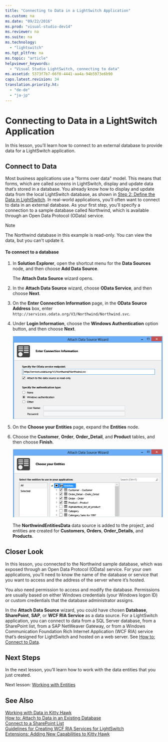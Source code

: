 ```yaml
---
title: "Connecting to Data in a LightSwitch Application"
ms.custom: na
ms.date: "09/22/2016"
ms.prod: "visual-studio-dev14"
ms.reviewer: na
ms.suite: na
ms.technology: 
  - "lightswitch"
ms.tgt_pltfrm: na
ms.topic: "article"
helpviewer_keywords: 
  - "Visual Studio LightSwitch, connecting to data"
ms.assetid: 5373f7b7-66f0-4441-aa4a-94b5973e6b90
caps.latest.revision: 34
translation.priority.ht: 
  - "de-de"
  - "ja-jp"
---
```

# Connecting to Data in a LightSwitch Application
In this lesson, you’ll learn how to connect to an external database to provide data for a LightSwitch application.  
  
## Connect to Data  
 Most business applications use a "forms over data" model. This means that forms, which are called *screens* in LightSwitch, display and update data that’s stored in a database. You already know how to display and update data from the local LightSwitch database, as shown in [Step 2: Define the Data in LightSwitch](../vs140/step-2--define-the-data-in-lightswitch.md). In real-world applications, you’ll often want to connect to data in an external database. As your first step, you'll specify a connection to a sample database called Northwind, which is available through an Open Data Protocol (OData) service.  
  
> [!NOTE]
>  The Northwind database in this example is read-only. You can view the data, but you can't update it.  
  
#### To connect to a database  
  
1.  In **Solution Explorer**, open the shortcut menu for the **Data Sources** node, and then choose **Add Data Source**.  
  
     The **Attach Data Source** wizard opens.  
  
2.  In the **Attach Data Source** wizard, choose **OData Service**, and then choose **Next**.  
  
3.  On the **Enter Connection Information** page, in the **OData Source Address** box, enter `http://services.odata.org/V3/Northwind/Northwind.svc`.  
  
4.  Under **Login Information**, choose the **Windows Authentication** option button, and then choose **Next**.  
  
     ![Entering connection information](../vs140/media/ls_tour10.PNG "LS_Tour10")  
  
5.  On the **Choose your Entities** page, expand the **Entities** node.  
  
6.  Choose the **Customer**, **Order**, **Order_Detail**, and **Product** tables, and then choose **Finish**.  
  
     ![Choosing the entities](../vs140/media/ls_tour11.PNG "LS_Tour11")  
  
     The **NorthwindEntitiesData** data source is added to the project, and entities are created for **Customers**, **Orders**, **Order_Details**, and **Products**.  
  
## Closer Look  
 In this lesson, you connected to the Northwind sample database, which was exposed through an Open Data Protocol (OData) service. For your own applications, you’ll need to know the name of the database or service that you want to access and the address of the server where it’s hosted.  
  
 You also need permission to access and modify the database. Permissions are usually based on either Windows credentials (your Windows logon ID) or custom credentials that the database administrator assigns.  
  
 In the **Attach Data Source** wizard, you could have chosen **Database**, **SharePoint**, **SAP**, or **WCF RIA Service** as a data source. For a LightSwitch application, you can connect to data from a SQL Server database, from a SharePoint list, from a SAP NetWeaver Gateway, or from a Windows Communication Foundation Rich Internet Application (WCF RIA) service that’s designed for LightSwitch and hosted on a web server. See [How to: Connect to Data](../vs140/how-to--connect-to-data.md).  
  
## Next Steps  
 In the next lesson, you’ll learn how to work with the data entities that you just created.  
  
 Next lesson: [Working with Entities](../vs140/customizing-entity-fields-in-lightswitch.md)  
  
## See Also  
 [Working with Data in Kitty Hawk](../vs140/working-with-data-in-lightswitch.md)   
 [How to: Attach to Data in an Existing Database](../vs140/how-to--connect-to-data.md)   
 [Connect to a SharePoint List](../vs140/how-to--connect-to-data.md#SharePoint)   
 [Guidelines for Creating WCF RIA Services for LightSwitch](../vs140/guidelines-for-creating-wcf-ria-services-for-lightswitch.md)   
 [Extensions: Adding New Capabilities to Kitty Hawk](../vs140/extensions--adding-new-capabilities-to-lightswitch.md)